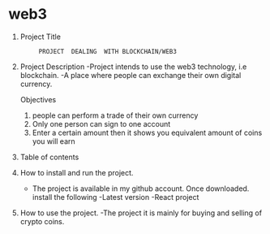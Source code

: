 # web3
1. Project Title


 	        PROJECT  DEALING  WITH BLOCKCHAIN/WEB3

2. Project Description
    -Project intends to use the web3 technology, i.e blockchain. 
    -A place where people can exchange their own digital currency.

    Objectives
    1. people can perform a trade of their own currency
    2. Only one person can sign to one account
    3. Enter a certain amount then it shows you equivalent amount of coins you will earn

3. Table of contents
4. How to install and run the project.
    - The project is available in my github account. Once downloaded. install the following
    -Latest version
    -React project

5. How to use the project.
    -The project it is mainly for buying and selling of crypto coins.






